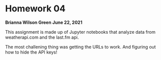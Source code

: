 # Homework 04
**Brianna Wilson Green**
**June 22, 2021**

This assignment is made up of Jupyter notebooks that analyze data from weatherapi.com and the last.fm api.

The most challening thing was getting the URLs to work. And figuring out how to hide the API keys!
